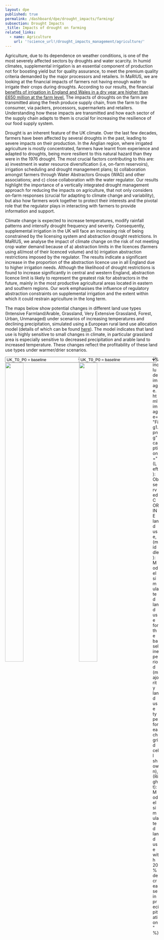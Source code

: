 ```yaml
---
layout: dpe
published: true
permalink: /dashboard/dpe/drought_impacts/farming/
subsection: Drought Impacts
_title: Impacts of drought on farming
related_links:
  - name: Agriculture
    url: '!science_url!/drought_impacts_management/agriculture/'
---
```



Agriculture, due to its dependence on weather conditions, is one of the most severely affected sectors by droughts and water scarcity. In humid climates, supplemental irrigation is an essential component of production not for boosting yield but for quality assurance, to meet the premium quality criteria demanded by the major processors and retailers. In MaRIUS, we are looking at the financial impacts of farmers not having enough water to irrigate their crops during droughts. According to our results, the financial [benefits of irrigation in England and Wales in a dry year are higher than £650 million at the farm level.](https://5j4.github.io/mariusdroughtproject.org/dashboard/science/drought_impacts_management/agriculture/irrigated/) The impacts of droughts on the farm are transmitted along the fresh produce supply chain, from the farm to the consumer, via packers, processors, supermarkets and retailers. Understanding how these impacts are transmitted and how each sector of the supply chain adapts to them is crucial for increasing the resilience of our food supply system.

Drought is an inherent feature of the UK climate. Over the last few decades, farmers have been affected by several droughts in the past, leading to severe impacts on their production. In the Anglian region, where irrigated agriculture is mostly concentrated, farmers have learnt from experience and adapted to droughts, being more resilient to this natural hazard than they were in the 1976 drought. The most crucial factors contributing to this are: a) investment in water resource diversification (i.e, on-farm reservoirs), irrigation scheduling and drought management plans; b) collaboration amongst farmers through Water Abstractors Groups (WAG) and other associations; and c) close collaboration with the water regulator. Our results highlight the importance of a vertically integrated drought management approach for reducing the impacts on agriculture, that not only considers on-farm responses (crucial for adapting to climate change and variability), but also how farmers work together to protect their interests and the pivotal role that the regulator plays in interacting with farmers to provide information and support.

Climate change is expected to increase temperatures, modify rainfall patterns and intensify drought frequency and severity. Consequently, supplemental irrigation in the UK will face an increasing risk of being constrained by the licensing system and abstraction drought restrictions. In MaRIUS, we analyse the impact of climate change on the risk of not meeting crop water demand because of a) abstraction limits in the licences (farmers using all/most of their licenced volume) and b) irrigation abstraction restrictions imposed by the regulator. The results indicate a significant increase in the proportion of the abstraction licence use in all England due to higher irrigation needs. Although the likelihood of drought restrictions is found to increase significantly in central and western England, abstraction licence limit is likely to represent the greatest risk for abstractors in the future, mainly in the most productive agricultural areas located in eastern and southern regions. Our work emphasises the influence of regulatory abstraction constraints on supplemental irrigation and the extent within which it could restrain agriculture in the long term. 

The maps below show potential changes in different land use types (Intensive Farmland/Arable, Grassland, Very Extensive Grassland, Forest, Urban, Unmanaged) under scenarios of increasing temperatures and declining precipitation, simulated using a European rural land use allocation model (details of which can be found [here](https://5j4.github.io/mariusdroughtproject.org/dashboard/science/drought_impacts_management/agriculture/uklu/)). The model indicates that land use is highly sensitive to small changes in climate, in particular grassland area is especially sensitive to decreased precipitation and arable land to increased temperature. These changes reflect the profitability of these land use types under warmer/drier scenarios.

<div class="half">
<select id="luimg1" onChange="jsFunction1()">
<option value="t0_p0">UK_T0_P0 = baseline</option>
<option value="t0_pm10">Temperature: +0&deg;C, Precipitation: -10%</option>
<option value="t0_pm20">Temperature: +0&deg;C, Precipitation: -20%</option>
<option value="t2_p0">Temperature: +2&deg;C, Precipitation: -0%</option>
<option value="t2_pm10">Temperature: +2&deg;C, Precipitation: -10%</option>
<option value="t2_pm20">Temperature: +2&deg;C, Precipitation: -20%</option>
<option value="t4_p0">Temperature: +4&deg;C, Precipitation: -0%</option>
<option value="t4_pm10">Temperature: +4&deg;C, Precipitation: -10%</option>
<option value="t4_pm20">Temperature: +4&deg;C, Precipitation: -20%</option>
</select>   
<img src="{{ site.assets_url }}/data/land_use/data/t0_p0.png" id="luimgholder1" />
</div>
<div class="half">
<select id="luimg2" onChange="jsFunction2()">
<option value="t0_p0">UK_T0_P0 = baseline</option>
<option value="t0_pm10">Temperature: +0&deg;C, Precipitation: -10%</option>
<option value="t0_pm20">Temperature: +0&deg;C, Precipitation: -20%</option>
<option value="t2_p0">Temperature: +2&deg;C, Precipitation: -0%</option>
<option value="t2_pm10">Temperature: +2&deg;C, Precipitation: -10%</option>
<option value="t2_pm20">Temperature: +2&deg;C, Precipitation: -20%</option>
<option value="t4_p0">Temperature: +4&deg;C, Precipitation: -0%</option>
<option value="t4_pm10">Temperature: +4&deg;C, Precipitation: -10%</option>
<option value="t4_pm20">Temperature: +4&deg;C, Precipitation: -20%</option>
</select>   
<img src="{{ site.assets_url }}/data/land_use/data/t0_p0.png" id="luimgholder2" />
</div>
<style>
.half
{
    width:48%;
    float:left;
}
#luimgholder1, #luimgholder2
{
  width:50%;
}
</style>
<script type="text/javascript">
function jsFunction1()
{
  var myselect = document.getElementById("luimg1");
  var myimage = document.getElementById("luimgholder1");
  var myimgpath = "{{ site.assets_url }}/data/land_use/data/"+myselect.options[myselect.selectedIndex].value+".png";
  /* alert(myselect.options[myselect.selectedIndex].value); */
  myimage.src = myimgpath;
}
function jsFunction2()
{
  var myselect = document.getElementById("luimg2");
  var myimage = document.getElementById("luimgholder2");
  var myimgpath = "{{ site.assets_url }}/data/land_use/data/"+myselect.options[myselect.selectedIndex].value+".png";
  /* alert(myselect.options[myselect.selectedIndex].value); */
  myimage.src = myimgpath;
}
</script>

{% include 
	image.html 
	image="Fig1.png" 
	caption="(Left): Observed CORINE land use, (middle): Model simulated land use for the baseline period (majority land use type for each grid cell shown), (Right): Model simulated land use with 20% decrease in precipitation" 
%}
